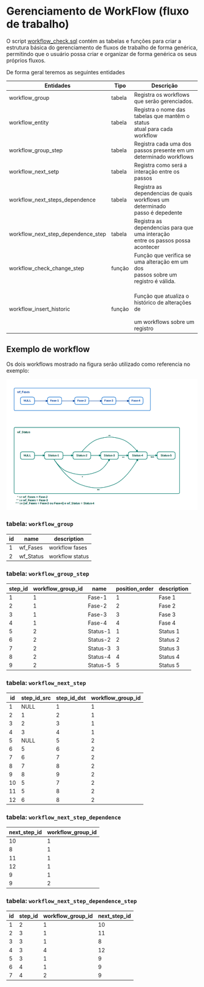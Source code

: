 # Gerenciamento de WorkFlow (fluxo de trabalho)

O script [workflow_check.sql](workflow_check.sql)
 contém as tabelas e funções para criar a estrutura básica do gerenciamento de fluxos de trabalho de forma genérica, permitindo que o usuário possa criar e organizar de forma genérica os seus próprios fluxos.

De forma geral teremos as seguintes entidades

| Entidades                         	| Tipo   	| Descrição                                                                                   	|
|-----------------------------------	|--------	|---------------------------------------------------------------------------------------------	|
| workflow_group                    	| tabela 	| Registra os workflows que serão gerenciados.                                                	|
| workflow_entity                   	| tabela 	| Registra o nome das tabelas que mantêm o status<br>atual para cada workflow                 	|
| workflow_group_step               	| tabela 	| Registra cada uma dos passos presente em um <br>determinado workflows                       	|
| workflow_next_setp                	| tabela 	| Registra como será a interação entre os passos                                              	|
| workflow_next_steps_dependence    	| tabela 	| Registra as dependencias de quais workflows um determinado <br> passo é depedente           	|
| workflow_next_step_dependence_step 	| tabela 	| Registra as dependencias para que uma interação <br>entre os passos possa acontecer         	|
| workflow_check_change_step        	| função 	| Função que verifica se uma alteração em um dos <br>passos sobre um registro é válida.       	|
| workflow_insert_historic          	| função 	| <br>Função que atualiza o histórico de alterações de <br><br>um workflows sobre um registro 	|

## Exemplo de workflow
Os dois workflows mostrado na figura serão utilizado como referencia no exemplo:

![workflow](_img/workflows.png "exemplo de workflow")

### tabela: `workflow_group`

| id 	| name      	| description     	|
|----	|-----------	|-----------------	|
| 1  	| wf_Fases  	| workflow fases  	|
| 2  	| wf_Status 	| workflow status 	|


### tabela: `workflow_group_step`

| step_id 	| workflow_group_id 	| name     	| position_order 	| description 	|
|---------	|-------------------	|----------	|----------------	|-------------	|
| 1       	| 1                 	| Fase-1   	| 1              	| Fase 1      	|
| 2       	| 1                 	| Fase-2   	| 2              	| Fase 2      	|
| 3       	| 1                 	| Fase-3   	| 3              	| Fase 3      	|
| 4       	| 1                 	| Fase-4   	| 4              	| Fase 4      	|
| 5       	| 2                 	| Status-1 	| 1              	| Status 1    	|
| 6       	| 2                 	| Status-2 	| 2              	| Status 2    	|
| 7       	| 2                 	| Status-3 	| 3              	| Status 3    	|
| 8       	| 2                 	| Status-4 	| 4              	| Status 4    	|
| 9       	| 2                 	| Status-5 	| 5              	| Status 5    	|


### tabela: `workflow_next_step`

| id 	| step_id_src 	| step_id_dst 	| workflow_group_id 	|
|----	|-------------	|-------------	|-------------------	|
| 1  	| NULL        	| 1           	| 1                 	|
| 2  	| 1           	| 2           	| 1                 	|
| 3  	| 2           	| 3           	| 1                 	|
| 4  	| 3           	| 4           	| 1                 	|
| 5  	| NULL        	| 5           	| 2                 	|
| 6  	| 5           	| 6           	| 2                 	|
| 7  	| 6           	| 7           	| 2                 	|
| 8  	| 7           	| 8           	| 2                 	|
| 9  	| 8           	| 9           	| 2                 	|
| 10 	| 5           	| 7           	| 2                 	|
| 11 	| 5           	| 8           	| 2                 	|
| 12 	| 6           	| 8           	| 2                 	|


### tabela: `workflow_next_step_dependence`

| next_step_id 	| workflow_group_id 	|
|--------------	|-------------------	|
| 10           	| 1                 	|
| 8            	| 1                 	|
| 11           	| 1                 	|
| 12           	| 1                 	|
| 9            	| 1                 	|
| 9            	| 2                 	|


### tabela: `workflow_next_step_dependence_step`

| id 	| step_id 	| workflow_group_id 	| next_step_id 	|
|----	|---------	|-------------------	|--------------	|
| 1  	| 2       	| 1                 	| 10           	|
| 2  	| 3       	| 1                 	| 11           	|
| 3  	| 3       	| 1                 	| 8            	|
| 4  	| 3       	| 4                 	| 12           	|
| 5  	| 3       	| 1                 	| 9            	|
| 6  	| 4       	| 1                 	| 9            	|
| 7  	| 4       	| 2                 	| 9            	|